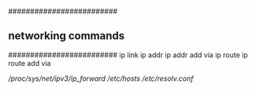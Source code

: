 #########################
## networking commands ##
#########################
ip link
ip addr
ip addr add <cidr> via <interface>
ip route
ip route add <cidr> via <address>

/proc/sys/net/ipv3/ip_forward
/etc/hosts
/etc/resolv.conf
